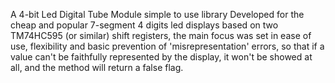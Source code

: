 A 4-bit Led Digital Tube Module simple to use library
Developed for the cheap and popular 7-segment 4 digits led displays based on two TM74HC595 (or similar) shift registers, the main focus was set in ease of use, flexibility and basic prevention of 'misrepresentation' errors, so that if a value can't be faithfully represented by the display, it won't be showed at all, and the method will return a false flag.
